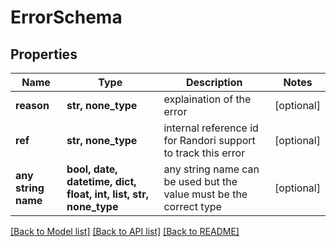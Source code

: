 # ErrorSchema


## Properties
Name | Type | Description | Notes
------------ | ------------- | ------------- | -------------
**reason** | **str, none_type** | explaination of the error | [optional] 
**ref** | **str, none_type** | internal reference id for Randori support to track this error | [optional] 
**any string name** | **bool, date, datetime, dict, float, int, list, str, none_type** | any string name can be used but the value must be the correct type | [optional]

[[Back to Model list]](../README.md#documentation-for-models) [[Back to API list]](../README.md#documentation-for-api-endpoints) [[Back to README]](../README.md)


